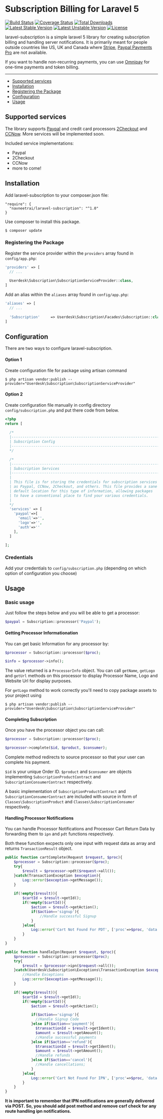 # Subscription Billing for Laravel 5

[![Build Status](https://travis-ci.org/navneetrai/laravel-subscription.svg)](https://travis-ci.org/navneetrai/laravel-subscription)
[![Coverage Status](https://coveralls.io/repos/navneetrai/laravel-subscription/badge.svg)](https://coveralls.io/r/navneetrai/laravel-subscription)
[![Total Downloads](https://poser.pugx.org/navneetrai/laravel-subscription/downloads.svg)](https://packagist.org/packages/navneetrai/laravel-subscription)
[![Latest Stable Version](https://poser.pugx.org/navneetrai/laravel-subscription/v/stable.svg)](https://packagist.org/packages/navneetrai/laravel-subscription)
[![Latest Unstable Version](https://poser.pugx.org/navneetrai/laravel-subscription/v/unstable.svg)](https://packagist.org/packages/navneetrai/laravel-subscription)
[![License](https://poser.pugx.org/navneetrai/laravel-subscription/license.svg)](https://packagist.org/packages/navneetrai/laravel-subscription)

laravel-subscription is a simple laravel 5 library for creating subscription billing and handling server notifications. It is primarily meant for people outside countries like US, UK and Canada where [Stripe](https://stripe.com/), [Paypal Payments Pro](https://www.paypal.com/webapps/mpp/paypal-payments-pro) are not available.

If you want to handle non-recurring payments, you can use [Omnipay](http://omnipay.thephpleague.com/) for one-time payments and token billing.

---
 
- [Supported services](#supported-services)
- [Installation](#installation)
- [Registering the Package](#registering-the-package)
- [Configuration](#configuration)
- [Usage](#usage)

## Supported services

The library supports [Paypal](https://www.paypal.com) and credit card processors [2Checkout](https://www.2checkout.com/) and [CCNow](http://www.ccnow.com/). More services will be implemented soon.

Included service implementations:

 - Paypal
 - 2Checkout
 - CCNow
- more to come!


## Installation

Add laravel-subscription to your composer.json file:

```
"require": {
  "navneetrai/laravel-subscription": "^1.0"
}
```

Use composer to install this package.

```
$ composer update
```

### Registering the Package

Register the service provider within the ```providers``` array found in ```config/app.php```:

```php
'providers' => [
  // ...
  
  Userdesk\Subscription\SubscriptionServiceProvider::class,
]
```

Add an alias within the ```aliases``` array found in ```config/app.php```:


```php
'aliases' => [
  // ...
  
  'Subscription'     => Userdesk\Subscription\Facades\Subscription::class,
]
```

## Configuration

There are two ways to configure laravel-subscription.

#### Option 1

Create configuration file for package using artisan command

```
$ php artisan vendor:publish --provider="Userdesk\Subscription\SubscriptionServiceProvider"
```

#### Option 2

Create configuration file manually in config directory ``config/subscription.php`` and put there code from below.

```php
<?php
return [ 
  
  /*
  |--------------------------------------------------------------------------
  | Subscription Config
  |--------------------------------------------------------------------------
  */

  /*
  |--------------------------------------------------------------------------
  | Subscription Services
  |--------------------------------------------------------------------------
  |
  | This file is for storing the credentials for subscription services such
  | as Paypal, CCNow, 2Checkout, and others. This file provides a sane
  | default location for this type of information, allowing packages
  | to have a conventional place to find your various credentials.
  |
  */
  'services' => [
    'paypal'=>[
      'email'=>'', 
      'logo'=>'',
      'auth'=>''
    ],
  ]

];
```

### Credentials

Add your credentials to ``config/subscription.php`` (depending on which option of configuration you choose)


## Usage

### Basic usage

Just follow the steps below and you will be able to get a processor:

```php
$paypal = Subscription::processor('Paypal');
```

#### Getting Processor Informationation

You can get basic Information for any processor by:

```php
$processor = Subscription::processor($proc);

$info = $processor->info();
```

The value returned is a ``ProcessorInfo`` object. You can call ``getName``, ``getLogo`` and ``getUrl`` methods on this processor to display Processor Name, Logo and Website Url for display purposes.

For ``getLogo`` method to work correctly you'll need to copy package assets to your project using

```
$ php artisan vendor:publish --provider="Userdesk\Subscription\SubscriptionServiceProvider"
```

#### Completing Subscription

Once you have the processor object you can call:

```php
$processor = Subscription::processor($proc);

$processor->complete($id, $product, $consumer);
```

Complete method redirects to source processor so that your user can complete his payment.

``$id`` is your unique Order ID. ``$product`` and ``$consumer`` are objects implementing ``SubscriptionProductContract`` and ``SubscriptionConsumerContract`` respectively.

A basic implementation of ``SubscriptionProductContract`` and ``SubscriptionConsumerContract`` are included with source in form of ``Classes\SubscriptionProduct`` and ``Classes\SubscriptionConsumer`` respectively.

#### Handling Processor Notifications

You can handle Processor Notifications and Processor Cart Return Data by forwarding them to ``ipn`` and ``pdt`` functions respectively. 

Both these function excpects only one input with request data as array and returns ``TransactionResult`` object.

```php
public function cartComplete(Request $request, $proc){
	$processor = Subscription::processor($proc);
	try{
		$result = $processor->pdt($request->all());
	}catch(TransactionException $exception){
		Log::error($exception->getMessage());	
	}
	
	if(!empty($result)){
		$cartId = $result->getId();
	  	if(!empty($cartId)){
	  		$action = $result->getAction();    
			if($action=='signup'){
				//Handle successful Signup
			}
		}else{
			Log::error('Cart Not Found For PDT', ['proc'=>$proc, 'data'=>$request->all()]);	
		}
	}
}
```

```php
public function handleIpn(Request $request, $proc){
	$processor = Subscription::processor($proc);
	try{
	  	$result = $processor->ipn($request->all());
	}catch(Userdesk\Subscription\Exceptions\TransactionException $exception){
	  	//Handle Exceptions
	  	Log::error($exception->getMessage());  
	}

	if(!empty($result)){
	  	$cartId = $result->getId();
	  	if(!empty($cartId)){
		    $action = $result->getAction();        

		    if($action=='signup'){
		      //Handle Signup Code
		    }else if($action=='payment'){          
		      $transactionId = $result->getIdent();
		      $amount = $result->getAmount();
		      //Handle successful payments
		    }else if($action=='refund'){          
		      $transactionId = $result->getIdent();
		      $amount = $result->getAmount();
		      //Handle refunds
		    }else if($action=='cancel'){
		      //Handle cancellations;
		    }
		}else{
		    Log::error('Cart Not Found For IPN', ['proc'=>$proc, 'data'=>$request->all()]); 
		}
	}   
}
```

**It is important to remember that IPN notifications are generally delivered via POST. So, you should add post method and remove csrf check for any route handling ipn notifications.**